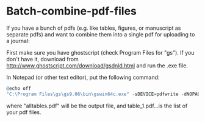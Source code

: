 # Batch-combine-pdf-files

If you have a bunch of pdfs (e.g. like tables, figures, or manuscript as separate pdfs) and want to combine them into a single pdf for uploading to a journal:

First make sure you have ghostscript (check Program Files for "gs").
If you don't have it, download from http://www.ghostscript.com/download/gsdnld.html and run the .exe file.

In Notepad (or other text editor), put the following command:

```R
@echo off
"C:\Program Files\gs\gs9.06\bin\gswin64c.exe" -sDEVICE=pdfwrite -dNOPAUSE -dBATCH -dSAFER -sOutputFile="alltables.pdf" table_1.pdf table_2.pdf table_3.pdf table_4.pdf table_5.pdf table_6.pdf table_7.pdf
```

where "alltables.pdf" will be the output file, and table_1.pdf...is the list of your pdf files.
